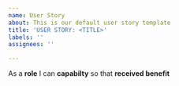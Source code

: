 ```yaml
---
name: User Story
about: This is our default user story template
title: 'USER STORY: <TITLE>'
labels: ''
assignees: ''

---
```


As a **role** I can **capabilty** so that **received benefit**
